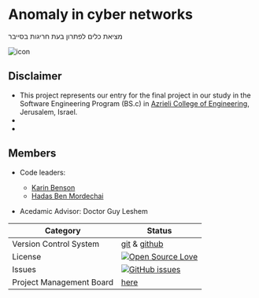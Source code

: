 # Anomaly in cyber networks
מציאת כלים לפתרון בעת חריגות בסייבר

![icon](https://github.com/karinbe/anomaly_in_cyber_networks/blob/master/pics/icon.png)

## Disclaimer

* This project represents our entry for the final project in our study in the Software Engineering Program (BS.c) in [Azrieli College of Engineering](http://www.jce.ac.il/), Jerusalem, Israel.
* 
* 


## Members
* Code leaders:
  * [Karin Benson](https://github.com/karinbe)
  * [Hadas Ben Mordechai](https://github.com/Hadas135)

* Acedamic Advisor: Doctor Guy Leshem


 |Category|Status|
|---|---|
| Version Control System| [git](https://git-scm.com/) & [github](https://github.com/) |
| License | [![Open Source Love](https://badges.frapsoft.com/os/mit/mit.svg?v=102)](https://github.com/ellerbrock/open-source-badge/) |
| Issues | [![GitHub issues](https://img.shields.io/github/issues/karinbe/anomaly_in_cyber_networks.svg?style=flat)](https://github.com/karinbe/anomaly_in_cyber_networks/issues) |
| Project Management Board| [here](https://github.com/karinbe/anomaly_in_cyber_networks/projects/1) |


  
